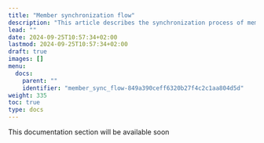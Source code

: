 ```yaml
---
title: "Member synchronization flow"
description: "This article describes the synchronization process of member information between Business Central and HeyLoyalty."
lead: ""
date: 2024-09-25T10:57:34+02:00
lastmod: 2024-09-25T10:57:34+02:00
draft: true
images: []
menu:
  docs:
    parent: ""
    identifier: "member_sync_flow-849a390ceff6320b27f4c2c1aa804d5d"
weight: 335
toc: true
type: docs
---
```


This documentation section will be available soon